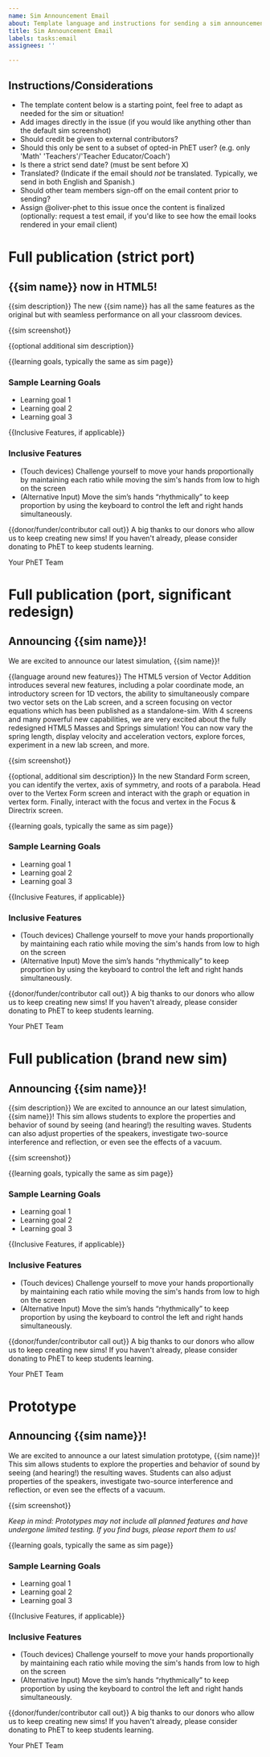 ```yaml
---
name: Sim Announcement Email
about: Template language and instructions for sending a sim announcement to PhET users
title: Sim Announcement Email
labels: tasks:email
assignees: ''

---
```


## Instructions/Considerations

- The template content below is a starting point, feel free to adapt as needed for the sim or situation!
- Add images directly in the issue (if you would like anything other than the default sim screenshot)
- Should credit be given to external contributors?
- Should this only be sent to a subset of opted-in PhET user? (e.g. only 'Math' 'Teachers'/'Teacher Educator/Coach')
- Is there a strict send date? (must be sent before X)
- Translated? (Indicate if the email should _not_ be translated. Typically, we send in both English and Spanish.)
- Should other team members sign-off on the email content prior to sending?
- Assign @oliver-phet to this issue once the content is finalized (optionally: request a test email, if you'd like to see how the email looks rendered in your email client)

# Full publication (strict port)

## {{sim name}} now in HTML5!

{{sim description}}
The new {{sim name}} has all the same features as the original but with seamless performance on all your classroom devices.

{{sim screenshot}}

{{optional additional sim description}}

{{learning goals, typically the same as sim page}}
### Sample Learning Goals
- Learning goal 1
- Learning goal 2
- Learning goal 3

{{Inclusive Features, if applicable}}
### Inclusive Features
- (Touch devices) Challenge yourself to move your hands proportionally by maintaining each ratio while moving the sim's hands from low to high on the screen
- (Alternative Input) Move the sim’s hands “rhythmically” to keep proportion by using the keyboard to control the left and right hands simultaneously.

{{donor/funder/contributor call out}}
A big thanks to our donors who allow us to keep creating new sims! If you haven't already, please consider donating to PhET to keep students learning.

Your PhET Team

# Full publication (port, significant redesign)

## Announcing {{sim name}}!

We are excited to announce our latest simulation, {{sim name}}! 

{{language around new features}}
The HTML5 version of Vector Addition introduces several new features, including a polar coordinate mode, an introductory screen for 1D vectors, the ability to simultaneously compare two vector sets on the Lab screen, and a screen focusing on vector equations which has been published as a standalone-sim.
With 4 screens and many powerful new capabilities, we are very excited about the fully redesigned HTML5 Masses and Springs simulation! You can now vary the spring length, display velocity and acceleration vectors, explore forces, experiment in a new lab screen, and more.

{{sim screenshot}}

{{optional, additional sim description}}
In the new Standard Form screen, you can identify the vertex, axis of symmetry, and roots of a parabola. Head over to the Vertex Form screen and interact with the graph or equation in vertex form. Finally, interact with the focus and vertex in the Focus & Directrix screen.

{{learning goals, typically the same as sim page}}
### Sample Learning Goals
- Learning goal 1
- Learning goal 2
- Learning goal 3

{{Inclusive Features, if applicable}}
### Inclusive Features
- (Touch devices) Challenge yourself to move your hands proportionally by maintaining each ratio while moving the sim's hands from low to high on the screen
- (Alternative Input) Move the sim’s hands “rhythmically” to keep proportion by using the keyboard to control the left and right hands simultaneously.

{{donor/funder/contributor call out}}
A big thanks to our donors who allow us to keep creating new sims! If you haven't already, please consider donating to PhET to keep students learning.

Your PhET Team

# Full publication (brand new sim)

## Announcing {{sim name}}!

{{sim description}}
We are excited to announce an our latest simulation, {{sim name}}! This sim allows students to explore the properties and behavior of sound by seeing (and hearing!) the resulting waves. Students can also adjust properties of the speakers, investigate two-source interference and reflection, or even see the effects of a vacuum.

{{sim screenshot}}

{{learning goals, typically the same as sim page}}
### Sample Learning Goals
- Learning goal 1
- Learning goal 2
- Learning goal 3

{{Inclusive Features, if applicable}}
### Inclusive Features
- (Touch devices) Challenge yourself to move your hands proportionally by maintaining each ratio while moving the sim's hands from low to high on the screen
- (Alternative Input) Move the sim’s hands “rhythmically” to keep proportion by using the keyboard to control the left and right hands simultaneously.

{{donor/funder/contributor call out}}
A big thanks to our donors who allow us to keep creating new sims! If you haven't already, please consider donating to PhET to keep students learning.

Your PhET Team

# Prototype

## Announcing {{sim name}}!

We are excited to announce a our latest simulation prototype, {{sim name}}! This sim allows students to explore the properties and behavior of sound by seeing (and hearing!) the resulting waves. Students can also adjust properties of the speakers, investigate two-source interference and reflection, or even see the effects of a vacuum.

{{sim screenshot}}

_Keep in mind: Prototypes may not include all planned features and have undergone limited testing. If you find bugs, please report them to us!_

{{learning goals, typically the same as sim page}}
### Sample Learning Goals
- Learning goal 1
- Learning goal 2
- Learning goal 3

{{Inclusive Features, if applicable}}
### Inclusive Features
- (Touch devices) Challenge yourself to move your hands proportionally by maintaining each ratio while moving the sim's hands from low to high on the screen
- (Alternative Input) Move the sim’s hands “rhythmically” to keep proportion by using the keyboard to control the left and right hands simultaneously.

{{donor/funder/contributor call out}}
A big thanks to our donors who allow us to keep creating new sims! If you haven't already, please consider donating to PhET to keep students learning.

Your PhET Team

